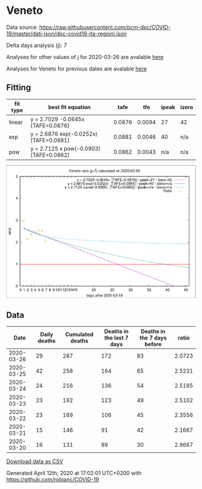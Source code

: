 # Veneto

Data source: https://raw.githubusercontent.com/pcm-dpc/COVID-19/master/dati-json/dpc-covid19-ita-regioni.json

Delta days analysis (j): 7

Analyses for other values of j for 2020-03-26 are avalable [here](../2020-03-26/README.md)

Analyses for Veneto for previous dates are avalable [here](../README.md)

## Fitting 
|fit type|best fit equation|tafe|tfe|ipeak|izero|
|-------|-----|--------|------|---|---|
|linear|y = 2.7029 -0.0645x  [TAFE=0.0876]|0.0876|0.0094|27|42|
|exp|y = 2.6876 exp(-0.0252x)  [TAFE=0.0881]|0.0881|0.0046|40|n/a|
|pow|y = 2.7125 x pow(-0.0903)  [TAFE=0.0862]|0.0862|0.0043|n/a|n/a|

![Plot](COVID-19_veneto_j7_2020-03-26.png)

## Data
|Date|Daily deaths|Cumulated deaths|Deaths in the last 7 days|Deaths in the 7 days before|ratio|
|----|----------|-----------|-------|--------------------|-----|
|2020-03-26|29|287|172|83|2.0723|
|2020-03-25|42|258|164|65|2.5231|
|2020-03-24|24|216|136|54|2.5185|
|2020-03-23|23|192|123|49|2.5102|
|2020-03-22|23|169|106|45|2.3556|
|2020-03-21|15|146|91|42|2.1667|
|2020-03-20|16|131|89|30|2.9667|

[Download data as CSV](COVID-19_veneto_j7_2020-03-26.csv)

Generated April 12th, 2020 at 17:02:01 UTC+0200 with https://github.com/robianc/COVID-19
